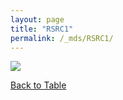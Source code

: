 ```yaml
---
layout: page
title: "RSRC1"
permalink: /_mds/RSRC1/
---
```


![](../../algns0/5HSAA093483_aln_report.png?raw=true)

[Back to Table](../../display)